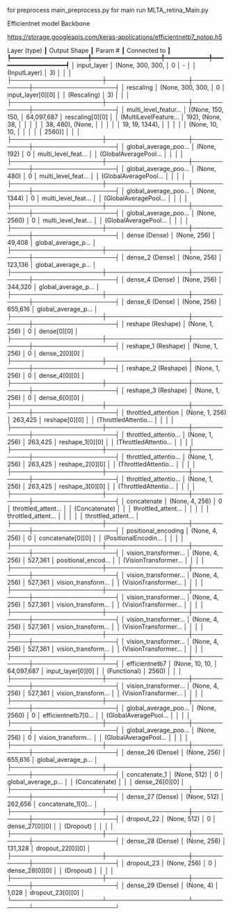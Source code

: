 for  preprocess 
main_preprocess.py
for main run
MLTA_retina_Main.py

Efficientnet model Backbone

https://storage.googleapis.com/keras-applications/efficientnetb7_notop.h5

Layer (type)        ┃ Output Shape      ┃    Param # ┃ Connected to      ┃
┡━━━━━━━━━━━━━━━━━━━━━╇━━━━━━━━━━━━━━━━━━━╇━━━━━━━━━━━━╇━━━━━━━━━━━━━━━━━━━┩
│ input_layer         │ (None, 300, 300,  │          0 │ -                 │
│ (InputLayer)        │ 3)                │            │                   │
├─────────────────────┼───────────────────┼────────────┼───────────────────┤
│ rescaling           │ (None, 300, 300,  │          0 │ input_layer[0][0] │
│ (Rescaling)         │ 3)                │            │                   │
├─────────────────────┼───────────────────┼────────────┼───────────────────┤
│ multi_level_featur… │ [(None, 150, 150, │ 64,097,687 │ rescaling[0][0]   │
│ (MultiLevelFeature… │ 192), (None, 38,  │            │                   │
│                     │ 38, 480), (None,  │            │                   │
│                     │ 19, 19, 1344),    │            │                   │
│                     │ (None, 10, 10,    │            │                   │
│                     │ 2560)]            │            │                   │
├─────────────────────┼───────────────────┼────────────┼───────────────────┤
│ global_average_poo… │ (None, 192)       │          0 │ multi_level_feat… │
│ (GlobalAveragePool… │                   │            │                   │
├─────────────────────┼───────────────────┼────────────┼───────────────────┤
│ global_average_poo… │ (None, 480)       │          0 │ multi_level_feat… │
│ (GlobalAveragePool… │                   │            │                   │
├─────────────────────┼───────────────────┼────────────┼───────────────────┤
│ global_average_poo… │ (None, 1344)      │          0 │ multi_level_feat… │
│ (GlobalAveragePool… │                   │            │                   │
├─────────────────────┼───────────────────┼────────────┼───────────────────┤
│ global_average_poo… │ (None, 2560)      │          0 │ multi_level_feat… │
│ (GlobalAveragePool… │                   │            │                   │
├─────────────────────┼───────────────────┼────────────┼───────────────────┤
│ dense (Dense)       │ (None, 256)       │     49,408 │ global_average_p… │
├─────────────────────┼───────────────────┼────────────┼───────────────────┤
│ dense_2 (Dense)     │ (None, 256)       │    123,136 │ global_average_p… │
├─────────────────────┼───────────────────┼────────────┼───────────────────┤
│ dense_4 (Dense)     │ (None, 256)       │    344,320 │ global_average_p… │
├─────────────────────┼───────────────────┼────────────┼───────────────────┤
│ dense_6 (Dense)     │ (None, 256)       │    655,616 │ global_average_p… │
├─────────────────────┼───────────────────┼────────────┼───────────────────┤
│ reshape (Reshape)   │ (None, 1, 256)    │          0 │ dense[0][0]       │
├─────────────────────┼───────────────────┼────────────┼───────────────────┤
│ reshape_1 (Reshape) │ (None, 1, 256)    │          0 │ dense_2[0][0]     │
├─────────────────────┼───────────────────┼────────────┼───────────────────┤
│ reshape_2 (Reshape) │ (None, 1, 256)    │          0 │ dense_4[0][0]     │
├─────────────────────┼───────────────────┼────────────┼───────────────────┤
│ reshape_3 (Reshape) │ (None, 1, 256)    │          0 │ dense_6[0][0]     │
├─────────────────────┼───────────────────┼────────────┼───────────────────┤
│ throttled_attention │ (None, 1, 256)    │    263,425 │ reshape[0][0]     │
│ (ThrottledAttentio… │                   │            │                   │
├─────────────────────┼───────────────────┼────────────┼───────────────────┤
│ throttled_attentio… │ (None, 1, 256)    │    263,425 │ reshape_1[0][0]   │
│ (ThrottledAttentio… │                   │            │                   │
├─────────────────────┼───────────────────┼────────────┼───────────────────┤
│ throttled_attentio… │ (None, 1, 256)    │    263,425 │ reshape_2[0][0]   │
│ (ThrottledAttentio… │                   │            │                   │
├─────────────────────┼───────────────────┼────────────┼───────────────────┤
│ throttled_attentio… │ (None, 1, 256)    │    263,425 │ reshape_3[0][0]   │
│ (ThrottledAttentio… │                   │            │                   │
├─────────────────────┼───────────────────┼────────────┼───────────────────┤
│ concatenate         │ (None, 4, 256)    │          0 │ throttled_attent… │
│ (Concatenate)       │                   │            │ throttled_attent… │
│                     │                   │            │ throttled_attent… │
│                     │                   │            │ throttled_attent… │
├─────────────────────┼───────────────────┼────────────┼───────────────────┤
│ positional_encoding │ (None, 4, 256)    │          0 │ concatenate[0][0] │
│ (PositionalEncodin… │                   │            │                   │
├─────────────────────┼───────────────────┼────────────┼───────────────────┤
│ vision_transformer… │ (None, 4, 256)    │    527,361 │ positional_encod… │
│ (VisionTransformer… │                   │            │                   │
├─────────────────────┼───────────────────┼────────────┼───────────────────┤
│ vision_transformer… │ (None, 4, 256)    │    527,361 │ vision_transform… │
│ (VisionTransformer… │                   │            │                   │
├─────────────────────┼───────────────────┼────────────┼───────────────────┤
│ vision_transformer… │ (None, 4, 256)    │    527,361 │ vision_transform… │
│ (VisionTransformer… │                   │            │                   │
├─────────────────────┼───────────────────┼────────────┼───────────────────┤
│ vision_transformer… │ (None, 4, 256)    │    527,361 │ vision_transform… │
│ (VisionTransformer… │                   │            │                   │
├─────────────────────┼───────────────────┼────────────┼───────────────────┤
│ vision_transformer… │ (None, 4, 256)    │    527,361 │ vision_transform… │
│ (VisionTransformer… │                   │            │                   │
├─────────────────────┼───────────────────┼────────────┼───────────────────┤
│ efficientnetb7      │ (None, 10, 10,    │ 64,097,687 │ input_layer[0][0] │
│ (Functional)        │ 2560)             │            │                   │
├─────────────────────┼───────────────────┼────────────┼───────────────────┤
│ vision_transformer… │ (None, 4, 256)    │    527,361 │ vision_transform… │
│ (VisionTransformer… │                   │            │                   │
├─────────────────────┼───────────────────┼────────────┼───────────────────┤
│ global_average_poo… │ (None, 2560)      │          0 │ efficientnetb7[0… │
│ (GlobalAveragePool… │                   │            │                   │
├─────────────────────┼───────────────────┼────────────┼───────────────────┤
│ global_average_poo… │ (None, 256)       │          0 │ vision_transform… │
│ (GlobalAveragePool… │                   │            │                   │
├─────────────────────┼───────────────────┼────────────┼───────────────────┤
│ dense_26 (Dense)    │ (None, 256)       │    655,616 │ global_average_p… │
├─────────────────────┼───────────────────┼────────────┼───────────────────┤
│ concatenate_1       │ (None, 512)       │          0 │ global_average_p… │
│ (Concatenate)       │                   │            │ dense_26[0][0]    │
├─────────────────────┼───────────────────┼────────────┼───────────────────┤
│ dense_27 (Dense)    │ (None, 512)       │    262,656 │ concatenate_1[0]… │
├─────────────────────┼───────────────────┼────────────┼───────────────────┤
│ dropout_22          │ (None, 512)       │          0 │ dense_27[0][0]    │
│ (Dropout)           │                   │            │                   │
├─────────────────────┼───────────────────┼────────────┼───────────────────┤
│ dense_28 (Dense)    │ (None, 256)       │    131,328 │ dropout_22[0][0]  │
├─────────────────────┼───────────────────┼────────────┼───────────────────┤
│ dropout_23          │ (None, 256)       │          0 │ dense_28[0][0]    │
│ (Dropout)           │                   │            │                   │
├─────────────────────┼───────────────────┼────────────┼───────────────────┤
│ dense_29 (Dense)    │ (None, 4)         │      1,028 │ dropout_23[0][0]  │
└─────────────────────┴───────────────────┴────────────┴───────────────────┘
